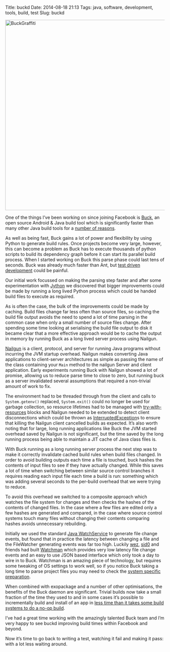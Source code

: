 Title: buckd
Date: 2014-08-18 21:13
Tags: java, software, development, tools, build, test
Slug: buckd

<a href="https://www.flickr.com/photos/jimpurbrick/14775755047" title="BuckGraffiti by Jim Purbrick, on Flickr"><img src="https://farm6.staticflickr.com/5583/14775755047_47b31b3854_c.jpg" width="800" height="600" alt="BuckGraffiti"></a>

One of the things I’ve been working on since joining Facebook is
[Buck](http://facebook.github.io/buck/), an open source Android & Java
build tool which is significantly faster than many other Java build
tools for a [number of
reasons](http://facebook.github.io/buck/concept/what_makes_buck_so_fast.html).

As well as being fast, Buck gains a lot of power and flexibility by
using Python to generate build rules. Once projects become very large,
however, this can become a problem as Buck has to execute thousands of
python scripts to build its dependency graph before it can start its
parallel build process. When I started working on Buck this parse
phase could last tens of seconds. Buck was already much faster than
Ant, but [test driven
development](http://c2.com/cgi/wiki?TestDrivenDevelopment) could be
painful.

Our initial work focussed on making the parsing step faster and after
some experimentation with [Jython](http://www.jython.org/) we
discovered that bigger improvements could be made by running a long
lived Python process which could be handed build files to execute as
required.

As is often the case, the bulk of the improvements could be made by
caching. Build files change far less often than source files, so
caching the build file output avoids the need to spend a lot of time
parsing in the common case when only a small number of source files
change. After spending some time looking at serialising the build file
output to disk it became clear that a more effective approach would be
to cache the output in memory by running Buck as a long lived server
process using Nailgun.

[Nailgun](http://www.martiansoftware.com/nailgun/) is a client,
protocol, and server for running Java programs without incurring the
JVM startup overhead. Nailgun makes converting Java applications to
client-server architectures as simple as passing the name of the class
containing your <code>Main</code> method to the nailgun Server and
client application. Early experiments running Buck with Nailgun showed
a lot of promise, allowing us to reduce parse time to close to zero,
but running buck as a server invalidated several assumptions that
required a non-trivial amount of work to fix.

The environment had to be threaded through from the client and calls
to <code>System.getenv()</code> replaced, <code>System.exit()</code>
could no longer be used for garbage collection, so resource lifetimes
had to be managed with
[try-with-resources](http://docs.oracle.com/javase/tutorial/essential/exceptions/tryResourceClose.html)
blocks and Nailgun needed to be extended to detect client
disconnections which could be thrown as
[InterruptedException](http://docs.oracle.com/javase/7/docs/api/java/lang/InterruptedException.html)s
to ensure that killing the Nailgun client cancelled builds as
expected. It’s also worth noting that for large, long running
applications like Buck the JVM started overhead saved by Nailgun is
not significant, but the time saved by the long running process being
able to maintain a JIT cache of Java class files is.

With Buck running as a long running server process the next step was
to make it correctly invalidate cached build rules when build files
changed. In order to avoid building outputs each time a file is
touched, buck hashes the contents of input files to see if they have
actually changed. While this saves a lot of time when switching
between similar source control branches it requires reading each input
file each time a build is run: something which was adding several
seconds to the per-build overhead that we were trying to reduce.

To avoid this overhead we switched to a composite approach which
watches the file system for changes and then checks the hashes of the
contents of changed files. In the case where a few files are edited
only a few hashes are generated and compared, in the case where source
control systems touch many files without changing their contents
comparing hashes avoids unnecessary rebuilding.

Initially we used the standard [Java
WatchService](http://docs.oracle.com/javase/tutorial/essential/io/notification.html)
to generate file change events, but found that in practice the latency
between changing a file and the FileWatcher generating events was far
too high. Luckily [wez](https://github.com/wez),
[sid0](https://github.com/sid0) and friends had built
[Watchman](https://github.com/facebook/watchman) which provides very
low latency file change events and an easy to use JSON based interface
which only took a day to wire in to Buck. Watchman is an amazing piece
of technology, but requires some tweaking of OS settings to work well,
so if you notice Buck taking a long time to parse project files you
may need to check the [system specific
preparation](https://facebook.github.io/watchman/docs/install.html#system-specific-preparation).

When combined with exopackage and a number of other optimisations, the
benefits of the Buck daemon are significant. Trivial builds now take a
small fraction of the time they used to and in some cases it’s
possible to incrementally build and install of an app in [less time
than it takes some build systems to do a no-op
build](http://facebook.github.io/buck/article/exopackage.html).

I’ve had a great time working with the amazingly talented Buck team
and I’m very happy to see buckd improving build times within Facebook
and beyond.

Now it’s time to go back to writing a test, watching it fail and
making it pass: with a lot less waiting around.